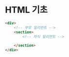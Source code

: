 # HTML 기초
```html
<div>
    <!-- 부모 일리먼트 -->
    <section>
        <!-- 자식 일리먼트 -->
    
    </section>
</div>
```